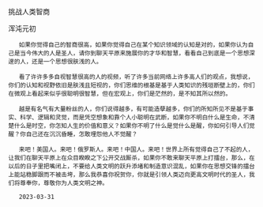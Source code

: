 挑战人类智商

浑沌元初


       如果你觉得自己的智商很高，如果你觉得自己在某个知识领域的认知是对的，如果你认为自己是当今伟大的人是圣人，请你到聊天平原来施展你的才华和智慧，看看自己到底是一个思想深邃的人，还是一个思想很肤浅的人。

       看了许许多多自视智慧很高的人的视频，听了许多当前网络上许多高人们的观点，我想说，你们的认知和视野依旧是肤浅且短视的，你们思维的根基是基于人类知识的残垣断壁上的，你们在微观上看起来似乎很聪明很智慧，但在宏观上，你们是茫然的，是不知其所以然的。

       越是有名气有大量粉丝的人，你们说得越多，有可能造孽越多，你们的所知所见不是基于事实、科学、逻辑和灵觉，而是凭空想象和靠个人小聪明在武断，如果你不明白什么是生命，不清楚什么是时空，你怎知人生的价值和意义？如果你不明了什么是觉什么是醒，你如何引导人们觉醒？你自己还在沉沉昏睡，怎敢埋怨他人不觉醒？

       来吧！美国人。来吧！俄罗斯人。来吧！中国人。来吧！世界上所有觉得自己了不起的人，让我们在聊天平原上在众目睽睽之下公开交战厮杀，如果你不敢来聊天平原上打擂台，那么，在以后的日子里把嘴闭上，不要给人类文明的跃升添堵和制造意识混乱，如果你在思想交锋的擂台上能站稳脚跟而不被击垮，那么我恭喜你祝贺你，你就是引领人类迈向更高文明时代的圣人，我们将尊奉你，尊敬你为人类文明之神。

       2023-03-31

